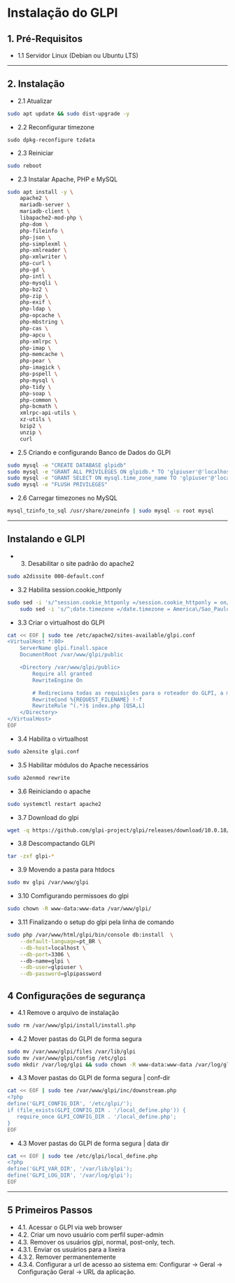 # Instalação do GLPI

## 1. Pré-Requisitos

- 1.1 Servidor Linux (Debian ou Ubuntu LTS)

- - - 

## 2. Instalação

- 2.1 Atualizar

```bash
sudo apt update && sudo dist-upgrade -y
```

- 2.2 Reconfigurar timezone

```
sudo dpkg-reconfigure tzdata
```

- 2.3 Reiniciar

```bash
sudo reboot
```

- 2.3 Instalar Apache, PHP e MySQL

```bash
sudo apt install -y \
    apache2 \
    mariadb-server \
    mariadb-client \
    libapache2-mod-php \
    php-dom \
    php-fileinfo \
    php-json \
    php-simplexml \
    php-xmlreader \
    php-xmlwriter \
    php-curl \
    php-gd \
    php-intl \
    php-mysqli \
    php-bz2 \
    php-zip \
    php-exif \
    php-ldap \
    php-opcache \
    php-mbstring \
    php-cas \
    php-apcu \
    php-xmlrpc \
    php-imap \
    php-memcache \
    php-pear \
    php-imagick \
    php-pspell \
    php-mysql \
    php-tidy \
    php-soap \
    php-common \
    php-bcmath \
    xmlrpc-api-utils \
    xz-utils \
    bzip2 \
    unzip \
    curl
```

- 2.5 Criando e configurando Banco de Dados do GLPI

```bash
sudo mysql -e "CREATE DATABASE glpidb"
sudo mysql -e "GRANT ALL PRIVILEGES ON glpidb.* TO 'glpiuser'@'localhost' IDENTIFIED BY 'glpipassword'"
sudo mysql -e "GRANT SELECT ON mysql.time_zone_name TO 'glpiuser'@'localhost'"
sudo mysql -e "FLUSH PRIVILEGES"
```

- 2.6 Carregar timezones no MySQL 

```bash
mysql_tzinfo_to_sql /usr/share/zoneinfo | sudo mysql -u root mysql
```


- - - 

## Instalando e GLPI


- 3. Desabilitar o site padrão do apache2

```bash 
sudo a2dissite 000-default.conf
```

- 3.2 Habilita session.cookie_httponly

```bash
sudo sed -i 's/^session.cookie_httponly =/session.cookie_httponly = on/' /etc/php/*/apache2/php.ini && \
	sudo sed -i 's/^;date.timezone =/date.timezone = America\/Sao_Paulo/' /etc/php/*/apache2/php.ini
```

- 3.3 Criar o virtualhost do GLPI

```bash
cat << EOF | sudo tee /etc/apache2/sites-available/glpi.conf
<VirtualHost *:80>
    ServerName glpi.finall.space
    DocumentRoot /var/www/glpi/public

    <Directory /var/www/glpi/public>
        Require all granted
        RewriteEngine On

        # Redireciona todas as requisições para o roteador do GLPI, a menos que o arquivo exista
        RewriteCond %{REQUEST_FILENAME} !-f
        RewriteRule ^(.*)$ index.php [QSA,L]
    </Directory>
</VirtualHost>
EOF
```
- 3.4 Habilita o virtualhost

```bash
sudo a2ensite glpi.conf
```
- 3.5 Habilitar módulos do Apache necessários

```bash
sudo a2enmod rewrite
```

- 3.6 Reiniciando o apache 

```bash
sudo systemctl restart apache2
```


- 3.7 Download do glpi

```bash
wget -q https://github.com/glpi-project/glpi/releases/download/10.0.18/glpi-10.0.18.tgz
```

- 3.8 Descompactando GLPI 

```bash
tar -zxf glpi-*
```

- 3.9 Movendo a pasta para htdocs

```bash
sudo mv glpi /var/www/glpi
```

- 3.10 Comfigurando permissoes do glpi 

```bash
sudo chown -R www-data:www-data /var/www/glpi/
```


- 3.11 Finalizando o setup do glpi pela linha de comando 

```bash
sudo php /var/www/html/glpi/bin/console db:install  \
    --default-language=pt_BR \
    --db-host=localhost \
    --db-port=3306 \ 
    --db-name=glpi \
    --db-user=glpiuser \
    --db-password=glpipassword


```

## 4 Configurações de segurança 

- 4.1 Remove o arquivo  de instalação 

```bash
sudo rm /var/www/glpi/install/install.php
```

- 4.2 Mover pastas do GLPI de forma segura 

```bash
sudo mv /var/www/glpi/files /var/lib/glpi
sudo mv /var/www/glpi/config /etc/glpi
sudo mkdir /var/log/glpi && sudo chown -R www-data:www-data /var/log/glpi
```

- 4.3 Mover pastas do GLPI de forma segura | conf-dir


```bash
cat << EOF | sudo tee /var/www/glpi/inc/downstream.php
<?php
define('GLPI_CONFIG_DIR', '/etc/glpi/');
if (file_exists(GLPI_CONFIG_DIR . '/local_define.php')) {
   require_once GLPI_CONFIG_DIR . '/local_define.php';
}
EOF
```

- 4.3 Mover pastas do GLPI de forma segura | data dir

```bash 
cat << EOF | sudo tee /etc/glpi/local_define.php
<?php
define('GLPI_VAR_DIR', '/var/lib/glpi');
define('GLPI_LOG_DIR', '/var/log/glpi');
EOF
```

- - - 

## 5 Primeiros Passos

- 4.1. Acessar o GLPI via web browser
- 4.2. Criar um novo usuário com perfil super-admin
- 4.3. Remover os usuários glpi, normal, post-only, tech.
- 4.3.1. Enviar os usuários para a lixeira
- 4.3.2. Remover permanentemente
- 4.3.4. Configurar a url de acesso ao sistema em: Configurar -> Geral -> Configuração Geral -> URL da aplicação.




